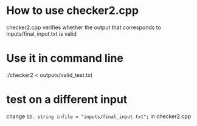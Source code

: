 # How to use checker2.cpp

checker2.cpp verifies whether the output that corresponds to inputs/final_input.txt is valid

# Use it in command line

./checker2 < outputs/valid_test.txt

# test on a different input
change `12. string infile = "inputs/final_input.txt";` in checker2.cpp